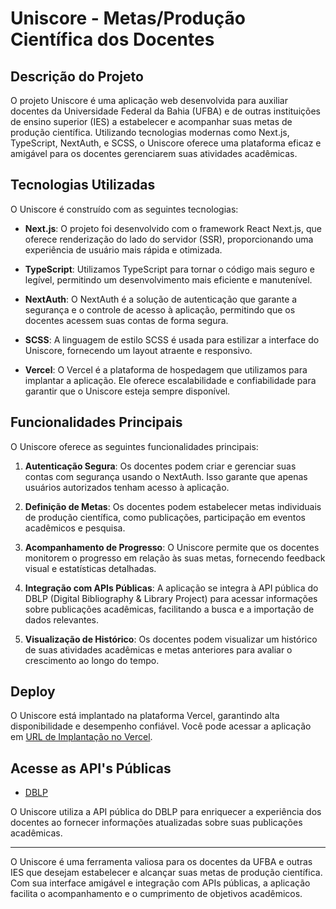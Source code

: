 # Uniscore - Metas/Produção Científica dos Docentes

## Descrição do Projeto

O projeto Uniscore é uma aplicação web desenvolvida para auxiliar docentes da Universidade Federal da Bahia (UFBA) e de outras instituições de ensino superior (IES) a estabelecer e acompanhar suas metas de produção científica. Utilizando tecnologias modernas como Next.js, TypeScript, NextAuth, e SCSS, o Uniscore oferece uma plataforma eficaz e amigável para os docentes gerenciarem suas atividades acadêmicas.

## Tecnologias Utilizadas

O Uniscore é construído com as seguintes tecnologias:

- **Next.js**: O projeto foi desenvolvido com o framework React Next.js, que oferece renderização do lado do servidor (SSR), proporcionando uma experiência de usuário mais rápida e otimizada.

- **TypeScript**: Utilizamos TypeScript para tornar o código mais seguro e legível, permitindo um desenvolvimento mais eficiente e manutenível.

- **NextAuth**: O NextAuth é a solução de autenticação que garante a segurança e o controle de acesso à aplicação, permitindo que os docentes acessem suas contas de forma segura.

- **SCSS**: A linguagem de estilo SCSS é usada para estilizar a interface do Uniscore, fornecendo um layout atraente e responsivo.

- **Vercel**: O Vercel é a plataforma de hospedagem que utilizamos para implantar a aplicação. Ele oferece escalabilidade e confiabilidade para garantir que o Uniscore esteja sempre disponível.

## Funcionalidades Principais

O Uniscore oferece as seguintes funcionalidades principais:

1. **Autenticação Segura**: Os docentes podem criar e gerenciar suas contas com segurança usando o NextAuth. Isso garante que apenas usuários autorizados tenham acesso à aplicação.

2. **Definição de Metas**: Os docentes podem estabelecer metas individuais de produção científica, como publicações, participação em eventos acadêmicos e pesquisa.

3. **Acompanhamento de Progresso**: O Uniscore permite que os docentes monitorem o progresso em relação às suas metas, fornecendo feedback visual e estatísticas detalhadas.

4. **Integração com APIs Públicas**: A aplicação se integra à API pública do DBLP (Digital Bibliography & Library Project) para acessar informações sobre publicações acadêmicas, facilitando a busca e a importação de dados relevantes.

5. **Visualização de Histórico**: Os docentes podem visualizar um histórico de suas atividades acadêmicas e metas anteriores para avaliar o crescimento ao longo do tempo.

## Deploy

O Uniscore está implantado na plataforma Vercel, garantindo alta disponibilidade e desempenho confiável. Você pode acessar a aplicação em [URL de Implantação no Vercel](https://uniscore-project.vercel.app/).

## Acesse as API's Públicas

- [DBLP](https://dblp.org/faq/How+to+use+the+dblp+search+API.html)

O Uniscore utiliza a API pública do DBLP para enriquecer a experiência dos docentes ao fornecer informações atualizadas sobre suas publicações acadêmicas.

---

O Uniscore é uma ferramenta valiosa para os docentes da UFBA e outras IES que desejam estabelecer e alcançar suas metas de produção científica. Com sua interface amigável e integração com APIs públicas, a aplicação facilita o acompanhamento e o cumprimento de objetivos acadêmicos.

